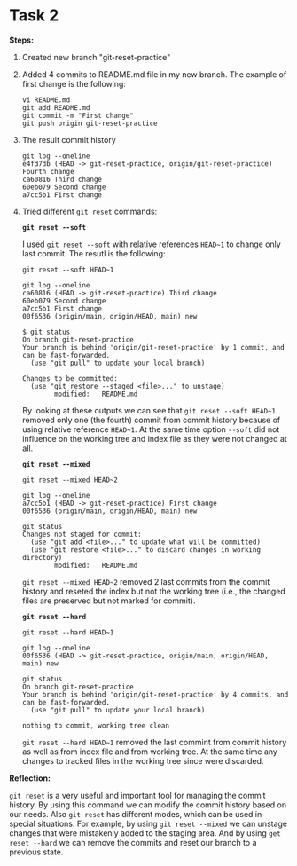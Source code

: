 # Task 2


**Steps:**

1. Created new branch "git-reset-practice"

2. Added 4 commits to README.md file in my new branch. The example of first change is the following:
    ```
    vi README.md
    git add README.md
    git commit -m "First change"
    git push origin git-reset-practice
    ```

3. The result commit history

    ```
    git log --oneline
    e4fd7db (HEAD -> git-reset-practice, origin/git-reset-practice) Fourth change
    ca60816 Third change
    60eb079 Second change
    a7cc5b1 First change
    ```

4. Tried different `git reset` commands:

      **`git reset --soft`**

      I used `git reset --soft` with relative references `HEAD~1` to change only last commit. The resutl is the following:

      ```
      git reset --soft HEAD~1

      git log --oneline
      ca60816 (HEAD -> git-reset-practice) Third change
      60eb079 Second change
      a7cc5b1 First change
      00f6536 (origin/main, origin/HEAD, main) new
      ```

      ```
      $ git status
      On branch git-reset-practice
      Your branch is behind 'origin/git-reset-practice' by 1 commit, and can be fast-forwarded.
        (use "git pull" to update your local branch)

      Changes to be committed:
        (use "git restore --staged <file>..." to unstage)
              modified:   README.md
      ```

      By looking at these outputs we can see that `git reset --soft HEAD~1` removed only one (the fourth) commit from commit history because of using 
      relative reference `HEAD~1`. At the same time option `--soft` did not influence on the working tree and index file as they were not changed at all.

      **`git reset --mixed`**

      ```
      git reset --mixed HEAD~2

      git log --oneline
      a7cc5b1 (HEAD -> git-reset-practice) First change
      00f6536 (origin/main, origin/HEAD, main) new
      ```
      ```
      git status
      Changes not staged for commit:
        (use "git add <file>..." to update what will be committed)
        (use "git restore <file>..." to discard changes in working directory)
              modified:   README.md
      ```
      `git reset --mixed HEAD~2` removed 2 last commits from the commit history and reseted the index but not the working tree 
      (i.e., the changed files are preserved but not marked for commit).


      **`git reset --hard`**

      ```
      git reset --hard HEAD~1

      git log --oneline
      00f6536 (HEAD -> git-reset-practice, origin/main, origin/HEAD, main) new
      ```
      ```  
      git status
      On branch git-reset-practice
      Your branch is behind 'origin/git-reset-practice' by 4 commits, and can be fast-forwarded.
        (use "git pull" to update your local branch)

      nothing to commit, working tree clean
      ```

      `git reset --hard HEAD~1` removed the last commint from commit history as well as from index file and from working tree.
      At the same time any changes to tracked files in the working tree since <commit> were discarded.


**Reflection:**

`git reset` is a very useful and important tool for managing the commit history. By using this command we can modify the commit history based
on our needs. Also `git reset` has different modes, which can be used in special situations. For example, by using `git reset --mixed`
we can unstage changes that were mistakenly added to the staging area. And by using `get reset --hard` we can remove the commits 
and reset our branch to a previous state. 


